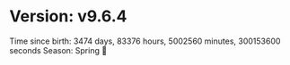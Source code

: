 # Version: v9.6.4
Time since birth: 3474 days, 83376 hours, 5002560 minutes, 300153600 seconds
Season: Spring 🌸
